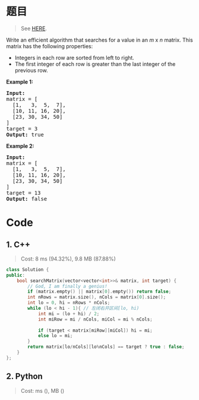 # 题目

> See [HERE](https://leetcode.com/problems/search-a-2d-matrix/).

<div><p>Write an efficient algorithm that searches for a value in an <em>m</em> x <em>n</em> matrix. This matrix has the following properties:</p>

<ul>
	<li>Integers in each row are sorted from left to right.</li>
	<li>The first integer of each row is greater than the last integer of the previous row.</li>
</ul>

<p><strong>Example 1:</strong></p>

<pre><strong>Input:</strong>
matrix = [
  [1,   3,  5,  7],
  [10, 11, 16, 20],
  [23, 30, 34, 50]
]
target = 3
<strong>Output:</strong> true
</pre>

<p><strong>Example 2:</strong></p>

<pre><strong>Input:</strong>
matrix = [
  [1,   3,  5,  7],
  [10, 11, 16, 20],
  [23, 30, 34, 50]
]
target = 13
<strong>Output:</strong> false</pre>
</div>

# Code

## 1. C++

> Cost: 8 ms (94.32%), 9.8 MB (87.88%)

```C++
class Solution {
public:
    bool searchMatrix(vector<vector<int>>& matrix, int target) {
        // God, I am finally a genius!
        if (matrix.empty() || matrix[0].empty()) return false;
        int nRows = matrix.size(), nCols = matrix[0].size();
        int lo = 0, hi = nRows * nCols;
        while (lo < hi - 1){ // 左闭右开区间[lo, hi)
            int mi = (lo + hi) / 2;
            int miRow = mi / nCols, miCol = mi % nCols;
            
            if (target < matrix[miRow][miCol]) hi = mi;
            else lo = mi;
        }
        return matrix[lo/nCols][lo%nCols] == target ? true : false;
    }
};
```

## 2. Python

> Cost: ms (), MB ()

```python

```
